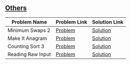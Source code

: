 ## [Others]()

Problem Name|Problem Link|Solution Link
---|---|---
Minimum Swaps 2|[Problem](https://www.hackerrank.com/challenges/minimum-swaps-2/problem)|[Solution](./minimum-swaps-2.cpp)
Make It Anagram|[Problem](https://www.hackerrank.com/challenges/make-it-anagram-mglines/problem)|[Solution](./make-it-anagram-mglines.py)
Counting Sort 3|[Problem](https://www.hackerrank.com/challenges/countingsort3/problem)|[Solution](./countingsort3.c)
Reading Raw Input|[Problem](https://www.hackerrank.com/challenges/python-raw-input/problem)|[Solution](./python-raw-input.py)
